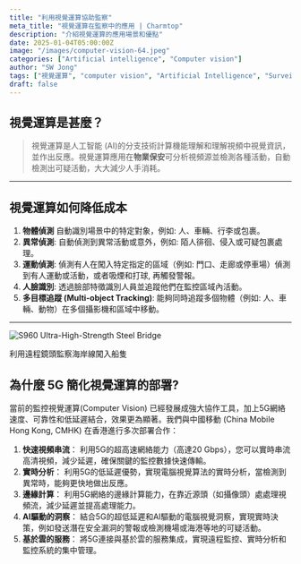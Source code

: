 ```yaml
---
title: "利用視覺運算協助監察"
meta_title: "視覺運算在監察中的應用 | Charmtop"
description: "介紹視覺運算的應用場景和優點"
date: 2025-01-04T05:00:00Z
image: "/images/computer-vision-64.jpeg"
categories: ["Artificial intelligence", "Computer vision"]
author: "SW Jong"
tags: ["視覺運算", "computer vision", "Artificial Intelligence", "Surveillance", "Object Detection"]
draft: false
---
```

## 視覺運算是甚麼？

>視覺運算是人工智能 (AI)的分支技術計算機能理解和理解視頻中視覺資訊，並作出反應。視覺運算應用在**物業保安**可分析視頻源並檢測各種活動，自動檢測出可疑活動，大大減少人手消耗。
<hr>


## 視覺運算如何降低成本

1. **物體偵測**
自動識別場景中的特定對象，例如: 人、車輛、行李或包裹。
2. **異常偵測**: 
自動偵測到異常活動或意外，例如: 陌人徘徊、侵入或可疑包裹處理。
3. **運動偵測**: 
偵測有人在闖入特定指定的區域（例如: 門口、走廊或停車場）偵測到有人運動或活動，或者吸煙和打球, 再觸發警報。
4. **人臉識別**: 
透過臉部特徵識別人員並追蹤他們在監控區域內活動。
5. **多目標追蹤 (Multi-object Tracking)**: 
能夠同時追蹤多個物體（例如: 人、車輛、動物）在多個攝影機和區域中移動。
<hr>
<div class="image-container text-center my-8">
  <img src="/images/dbcoastline.png" alt="S960 Ultra-High-Strength Steel Bridge" class="mx-auto rounded-lg max-w-full md:max-w-[80%] lg:max-w-[70%]">
  <p class="text-sm mt-2 text-gray-600 italic">利用遠程鏡頭監察海岸線闖入船隻</p>
</div>

## 為什麼 5G 簡化視覺運算的部署?

當前的監控視覺運算(Computer Vision) 已經發展成強大協作工具，加上5G網絡速度、可靠性和低延遲結合，效果更為顯著。我們與中國移動 (China Mobile Hong Kong, CMHK) 在香港進行多次部署合作：

1. **快速視頻串流**：
利用5G的超高速網絡能力（高達20 Gbps），您可以實時串流高清視頻，減少延遲，確保關鍵的監控數據快速傳輸。
2. **實時分析**：
利用5G的低延遲優勢，實現電腦視覺算法的實時分析，當檢測到異常時，能夠更快地做出反應。
3. **邊緣計算**：
利用5G網絡的邊緣計算能力，在靠近源頭（如攝像頭）處處理視頻流，減少延遲並提高處理能力。
4. **AI驅動的洞察**：
結合5G的超低延遲和AI驅動的電腦視覺洞察，實現實時決策，例如發送潛在安全漏洞的警報或檢測機場或海港等地的可疑活動。
5. **基於雲的服務**：
將5G連接與基於雲的服務集成，實現遠程監控、實時分析和監控系統的集中管理。
